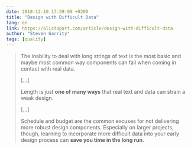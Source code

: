 ```yaml
---
date: 2018-12-10 17:59:09 +0200
title: "Design with Difficult Data"
lang: en
link: https://alistapart.com/article/design-with-difficult-data
author: "Steven Garrity"
tags: [quality]
---
```


> The inability to deal with long strings of text is the most basic and maybe most common way components can fail when coming in contact with real data.
> 
> […]
> 
> Length is just **one of many ways** that real text and data can strain a weak design.
> 
> […]
> 
> Schedule and budget are the common excuses for not delivering more robust design components. Especially on larger projects, though, learning to incorporate more difficult data into your early design process can **save you time in the long run**.
